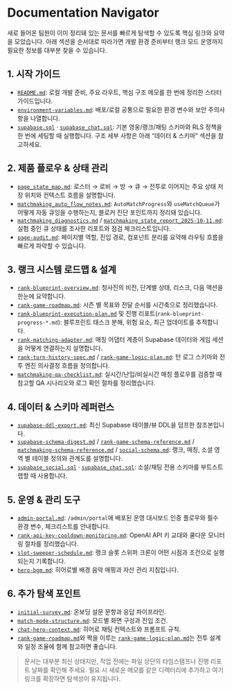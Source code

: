 # Documentation Navigator

새로 들어온 팀원이 이미 정리돼 있는 문서를 빠르게 탐색할 수 있도록 핵심 링크와 요약을 모았습니다. 아래 섹션을 순서대로 따라가면 개발 환경 준비부터 랭크 모드 운영까지 필요한 정보를 대부분 찾을 수 있습니다.

## 1. 시작 가이드

- [`README.md`](../README.md): 로컬 개발 준비, 주요 라우트, 핵심 구조 메모를 한 번에 정리한 스타터 가이드입니다.
- [`environment-variables.md`](environment-variables.md): 배포/로컬 공통으로 필요한 환경 변수와 보안 주의사항을 나열합니다.
- [`supabase.sql`](../supabase.sql) · [`supabase_chat.sql`](../supabase_chat.sql): 기본 영웅/랭크/채팅 스키마와 RLS 정책을 한 번에 세팅할 때 실행합니다. 구조 세부 사항은 아래 “데이터 & 스키마” 섹션을 참고하세요.

## 2. 제품 플로우 & 상태 관리

- [`page_state_map.md`](page_state_map.md): 로스터 → 로비 → 방 → 큐 → 전투로 이어지는 주요 상태 저장 위치와 컨텍스트 흐름을 설명합니다.
- [`matchmaking_auto_flow_notes.md`](matchmaking_auto_flow_notes.md): `AutoMatchProgress`와 `useMatchQueue`가 어떻게 자동 큐잉을 수행하는지, 블로커 진단 포인트까지 정리돼 있습니다.
- [`matchmaking_diagnostics.md`](matchmaking_diagnostics.md) / [`matchmaking_state_report_2025-10-11.md`](matchmaking_state_report_2025-10-11.md): 실험 중인 큐 상태를 조사한 리포트와 점검 체크리스트입니다.
- [`page-audit.md`](page-audit.md): 페이지별 역할, 진입 경로, 컴포넌트 분리를 요약해 라우팅 흐름을 빠르게 파악할 수 있습니다.

## 3. 랭크 시스템 로드맵 & 설계

- [`rank-blueprint-overview.md`](rank-blueprint-overview.md): 청사진의 비전, 단계별 상태, 리스크, 다음 액션을 한눈에 요약합니다.
- [`rank-game-roadmap.md`](rank-game-roadmap.md): 시즌 별 목표와 전달 순서를 시간축으로 정리했습니다.
- [`rank-blueprint-execution-plan.md`](rank-blueprint-execution-plan.md) 및 진행 리포트(`rank-blueprint-progress-*.md`): 블루프린트 태스크 분해, 위험 요소, 최근 업데이트를 추적합니다.
- [`rank-matching-adapter.md`](rank-matching-adapter.md): 매칭 어댑터 계층이 Supabase 데이터와 게임 세션을 어떻게 연결하는지 설명합니다.
- [`rank-turn-history-spec.md`](rank-turn-history-spec.md) / [`rank-game-logic-plan.md`](rank-game-logic-plan.md): 턴 로그 스키마와 전투 엔진 의사결정 흐름을 정의합니다.
- [`matchmaking-qa-checklist.md`](matchmaking-qa-checklist.md): 실시간/난입/비실시간 매칭 플로우를 검증할 때 참고할 QA 시나리오와 로그 확인 절차를 정리했습니다.

## 4. 데이터 & 스키마 레퍼런스

- [`supabase-ddl-export.md`](supabase-ddl-export.md): 최신 Supabase 테이블/뷰 DDL을 덤프한 참조본입니다.
- [`supabase-schema-digest.md`](supabase-schema-digest.md) / [`rank-game-schema-reference.md`](rank-game-schema-reference.md) / [`matchmaking-schema-reference.md`](matchmaking-schema-reference.md) / [`social-schema.md`](social-schema.md): 랭크, 매칭, 소셜 영역 별 테이블 정의와 관계도를 설명합니다.
- [`supabase_social.sql`](../supabase_social.sql) · [`supabase_chat.sql`](../supabase_chat.sql): 소셜/채팅 전용 스키마를 부트스트랩할 때 사용합니다.

## 5. 운영 & 관리 도구

- [`admin-portal.md`](admin-portal.md): `/admin/portal`에 배포된 운영 대시보드 인증 플로우와 필수 환경 변수, 체크리스트를 안내합니다.
- [`rank-api-key-cooldown-monitoring.md`](rank-api-key-cooldown-monitoring.md): OpenAI API 키 교대와 쿨다운 모니터링 절차를 정리했습니다.
- [`slot-sweeper-schedule.md`](slot-sweeper-schedule.md): 랭크 슬롯 스위퍼 크론이 어떤 시점과 조건으로 실행되는지 기록합니다.
- [`hero-bgm.md`](hero-bgm.md): 히어로별 배경 음악 매핑과 자산 관리 지침입니다.

## 6. 추가 탐색 포인트

- [`initial-survey.md`](initial-survey.md): 온보딩 설문 문항과 응답 파이프라인.
- [`match-mode-structure.md`](match-mode-structure.md): 모드별 화면 구성과 진입 조건.
- [`chat-hero-context.md`](chat-hero-context.md): 히어로 채팅 컨텍스트와 프롬프트 규칙.
- [`rank-game-roadmap.md`](rank-game-roadmap.md)와 짝을 이루는 [`rank-game-logic-plan.md`](rank-game-logic-plan.md)는 전투 설계와 일정 조율에 함께 참고하면 좋습니다.

> 문서는 대부분 최신 상태지만, 작업 전에는 파일 상단의 타임스탬프나 진행 리포트 날짜를 확인해 주세요. 필요 시 새로운 메모를 같은 디렉터리에 추가하고 여기 링크를 확장하면 탐색성이 유지됩니다.
